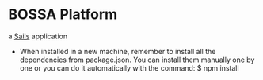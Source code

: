 # BOSSA Platform

a [Sails](http://sailsjs.org) application

- When installed in a new machine, remember to install all the dependencies from package.json. You can install them manually one by one or you can do it automatically with the command: $ npm install